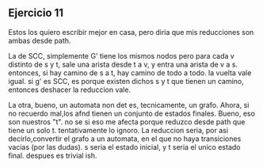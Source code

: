 ## Ejercicio 11

Estos los quiero escribir mejor en casa, pero diria que mis reducciones son ambas desde path.

La de SCC, simplemente G' tiene los mismos nodos pero para cada v distinto de s y t, sale una arista desde t a v, y entra una arista de v a s. entonces, si hay camino de s a t, hay camino de todo a todo. la vuelta vale igual. si g' es SCC, es porque existen dichos s y t que tienen un camino, entonces deshacer la reduccion vale.

La otra, bueno, un automata non det es, tecnicamente, un grafo. Ahora, si no recuerdo mal,los afnd tienen un conjunto de estados finales. Bueno, eso son nuestros "t". no se si eso me afecta porque reduzco desde path que tiene un solo t. tentativamente lo ignoro. La reduccion seria, por asi decirlo,convertir el grafo a un automata, en el que no haya transiciones vacias (por las dudas). s seria el estado inicial, y t seria el unico estado final. despues es trivial ish.